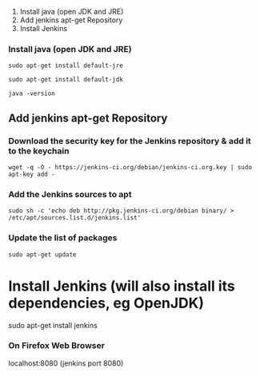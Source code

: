 1. Install java (open JDK and JRE)
2. Add jenkins apt-get Repository
3. Install Jenkins

### Install java (open JDK and JRE)

```
sudo apt-get install default-jre
```

```
sudo apt-get install default-jdk
```

```
java -version
```

## Add jenkins apt-get Repository
### Download the security key for the Jenkins repository & add it to the keychain

```
wget -q -O - https://jenkins-ci.org/debian/jenkins-ci.org.key | sudo apt-key add -
```

### Add the Jenkins sources to apt

```
sudo sh -c 'echo deb http://pkg.jenkins-ci.org/debian binary/ > /etc/apt/sources.list.d/jenkins.list'
```

### Update the list of packages
```
sudo apt-get update
```

# Install Jenkins (will also install its dependencies, eg OpenJDK)
sudo apt-get install jenkins

### On Firefox Web Browser
localhost:8080 (jenkins port 8080)
